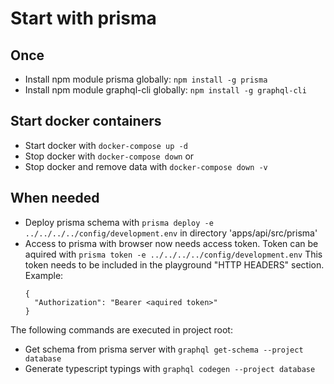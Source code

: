 # Start with prisma

## Once

- Install npm module prisma globally: `npm install -g prisma`
- Install npm module graphql-cli globally: `npm install -g graphql-cli`

## Start docker containers

- Start docker with `docker-compose up -d`
- Stop docker with `docker-compose down` or
- Stop docker and remove data with `docker-compose down -v`

## When needed

- Deploy prisma schema with `prisma deploy -e ../../../../config/development.env` in directory 'apps/api/src/prisma'
- Access to prisma with browser now needs access token. Token can be aquired with `prisma token -e ../../../../config/development.env`
  This token needs to be included in the playground "HTTP HEADERS" section. Example:
  ```
  {
    "Authorization": "Bearer <aquired token>"
  }
  ```

The following commands are executed in project root:

- Get schema from prisma server with `graphql get-schema --project database`
- Generate typescript typings with `graphql codegen --project database`
  

